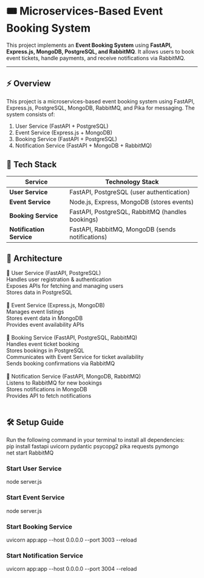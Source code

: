 # 🎟️ Microservices-Based Event Booking System

This project implements an **Event Booking System** using **FastAPI, Express.js, MongoDB, PostgreSQL, and RabbitMQ**. It allows users to book event tickets, handle payments, and receive notifications via RabbitMQ.

---

## ⚡ **Overview**
This project is a microservices-based event booking system using FastAPI, Express.js, PostgreSQL, MongoDB, RabbitMQ, and Pika for messaging. The system consists of:<br>
1. User Service (FastAPI + PostgreSQL)<br>
2. Event Service (Express.js + MongoDB)<br>
3. Booking Service (FastAPI + PostgreSQL)<br>
4. Notification Service (FastAPI + MongoDB + RabbitMQ)<br>

## 🚀 **Tech Stack**
| Service         | Technology Stack                          |
|----------------|----------------------------------|
| **User Service**  | FastAPI, PostgreSQL (user authentication) |
| **Event Service**  | Node.js, Express, MongoDB (stores events) |
| **Booking Service** | FastAPI, PostgreSQL, RabbitMQ (handles bookings) |
| **Notification Service** | FastAPI, RabbitMQ, MongoDB (sends notifications) |

## 📂 **Architecture**
🔹 User Service (FastAPI, PostgreSQL)<br>
Handles user registration & authentication<br>
Exposes APIs for fetching and managing users<br>
Stores data in PostgreSQL<br>
<br>
🔹 Event Service (Express.js, MongoDB)<br>
Manages event listings<br>
Stores event data in MongoDB<br>
Provides event availability APIs<br>
<br>
🔹 Booking Service (FastAPI, PostgreSQL, RabbitMQ)<br>
Handles event ticket booking<br>
Stores bookings in PostgreSQL<br>
Communicates with Event Service for ticket availability<br>
Sends booking confirmations via RabbitMQ<br>
<br>
🔹 Notification Service (FastAPI, MongoDB, RabbitMQ)<br>
Listens to RabbitMQ for new bookings<br>
Stores notifications in MongoDB<br>
Provides API to fetch notifications<br>
<br>

## 🛠 **Setup Guide**
Run the following command in your terminal to install all dependencies:<br>
pip install fastapi uvicorn pydantic psycopg2 pika requests pymongo<br>
net start RabbitMQ  

### Start User Service
node server.js

### Start Event Service
node server.js

### Start Booking Service
uvicorn app:app --host 0.0.0.0 --port 3003 --reload

### Start Notification Service
uvicorn app:app --host 0.0.0.0 --port 3004 --reload
